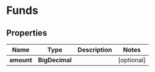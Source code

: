 

# Funds


## Properties

| Name | Type | Description | Notes |
|------------ | ------------- | ------------- | -------------|
|**amount** | **BigDecimal** |  |  [optional] |



